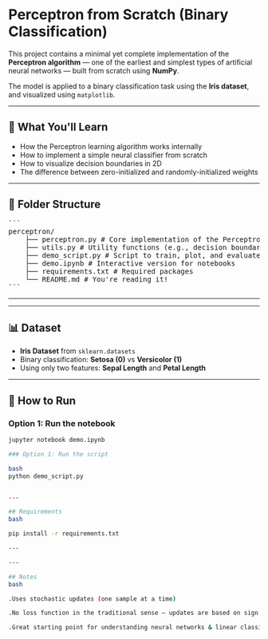 # Perceptron from Scratch (Binary Classification)

This project contains a minimal yet complete implementation of the **Perceptron algorithm** — one of the earliest and simplest types of artificial neural networks — built from scratch using **NumPy**.

The model is applied to a binary classification task using the **Iris dataset**, and visualized using `matplotlib`.

---

## 🧠 What You'll Learn

- How the Perceptron learning algorithm works internally
- How to implement a simple neural classifier from scratch
- How to visualize decision boundaries in 2D
- The difference between zero-initialized and randomly-initialized weights

---

## 📁 Folder Structure

<pre>```
perceptron/
    ├── perceptron.py # Core implementation of the Perceptron class
    ├── utils.py # Utility functions (e.g., decision boundary plotting)
    ├── demo_script.py # Script to train, plot, and evaluate
    ├── demo.ipynb # Interactive version for notebooks
    ├── requirements.txt # Required packages
    └── README.md # You're reading it!
```</pre>

---


---

## 📊 Dataset

- **Iris Dataset** from `sklearn.datasets`
- Binary classification: **Setosa (0)** vs **Versicolor (1)**
- Using only two features: **Sepal Length** and **Petal Length**

---

## 🚀 How to Run

### Option 1: Run the notebook

```bash
jupyter notebook demo.ipynb

### Option 1: Run the script

bash
python demo_script.py


---

## Requirements
bash

pip install -r requirements.txt

---

---

## Notes
bash

.Uses stochastic updates (one sample at a time)

.No loss function in the traditional sense — updates are based on sign errors

.Great starting point for understanding neural networks & linear classifiers
